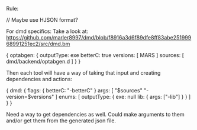 


Rule:

// Maybe use HJSON format?

For dmd specifics:
Take a look at: https://github.com/marler8997/dmd/blob/f8916a3d6f89dfe8ff83abe25199968991251ec2/src/dmd.bm

{
  optabgen: {
    outputType: exe
    betterC: true
    versions: [
      MARS
    ]
    sources: [
      dmd/backend/optabgen.d
    ]
 }
}


Then each tool will have a way of taking that input and creating dependencies and actions:

{
 dmd: {
  flags: {
    betterC: "-betterC"
  }
  args: [
    "$sources"
    "-version=$versions"
  ]
  enums: [
    outputType: {
      exe: null
      lib: {
        args: ["-lib"]
      }
    }
  ]
 }
}

Need a way to get dependencies as well.  Could make arguments to them and/or get them from the generated json file.
